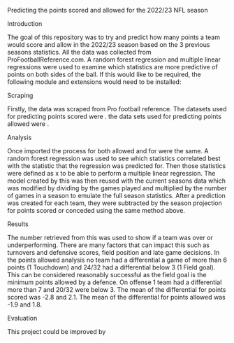 Predicting the points scored and allowed for the 2022/23 NFL season

Introduction

The goal of this repository was to try and predict how many points a team would score and allow in the 2022/23 season based on the 3 previous seasons statistics. All the data was collected from ProFootballReference.com. A random forest regression and multiple linear regressions were used to examine which statistics are more predictive of points on both sides of the ball. 
If this would like to be required, the following module and extensions would need to be installed: 

Scraping

Firstly, the data was scraped from Pro football reference. The datasets used for predicting points scored were     . the data sets used for predicting points allowed were    .

Analysis

Once imported the process for both allowed and for were the same. A random forest regression was used to see which statistics correlated best with the statistic that the regression was predicted for. Then those statistics were defined as x to be able to perform a multiple linear regression. The model created by this was then reused with the current seasons data which was modified by dividing by the games played and multiplied by the number of games in a season to emulate the full season statistics. After a prediction was created for each team, they were subtracted by the season projection for points scored or conceded using the same method above. 

Results

The number retrieved from this was used to show if a team was over or underperforming. There are many factors that can impact this such as turnovers and defensive scores, field position and late game decisions. In the points allowed analysis no team had a differential a game of more than 6 points (1 Touchdown) and 24/32 had a differential below 3 (1 Field goal). This can be considered reasonably successful as the field goal is the minimum points allowed by a defence. On offense 1 team had a differential more than 7 and 20/32 were below 3. The mean of the differential for points scored was -2.8 and 2.1. The mean of the differential for points allowed was -1.9 and 1.8.

Evaluation

This project could be improved by
